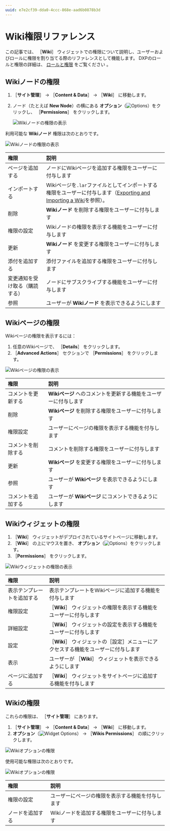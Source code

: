 ```yaml
---
uuid: e7e2cf39-dda0-4ccc-868e-aad6b0878b3d
---
```

# Wiki権限リファレンス

この記事では、 ［**Wiki**］ ウィジェットでの権限について説明し、ユーザーおよびロールに権限を割り当てる際のリファレンスとして機能します。 DXPのロールと権限の詳細は、 [ロールと権限](https://help.liferay.com/hc/articles/360017895212-Roles-and-Permissions) をご覧ください 。

## Wikiノードの権限

1. ［**サイト管理**］ &rarr; ［**Content & Data**］ &rarr; ［**Wiki**］ に移動します。
1. ノード（たとえば **New Node**）の横にある **オプション**（![Options](../../images/icon-options.png)）をクリックし、 ［**Permissions**］ をクリックします。

    ![Wikiノードの権限の表示](./wiki-permissions/images/06.png)

利用可能な **Wikiノード** 権限は次のとおりです。

![Wikiノードの権限の表示](./wiki-permissions/images/05.png)

| 権限              | 説明                                                                                                                                                                                            |
|:--------------- |:--------------------------------------------------------------------------------------------------------------------------------------------------------------------------------------------- |
| ページを追加する        | ノードにWikiページを追加する権限をユーザーに付与します                                                                                                                                                                 |
| インポートする         | Wikiページを`.lar`ファイルとしてインポートする権限をユーザーに付与します（[Exporting and Importing a Wiki](../../site-building/creating-pages/using-widget-pages/configuring-widgets/exporting-importing-widget-data.md)を参照）。 |
| 削除              | **Wikiノード** を削除する権限をユーザーに付与します                                                                                                                                                                   |
| 権限の設定           | Wikiノードの権限を表示する機能をユーザーに付与します                                                                                                                                                                  |
| 更新              | **Wikiノード** を変更する権限をユーザーに付与します                                                                                                                                                                   |
| 添付を追加する         | 添付ファイルを追加する権限をユーザーに付与します                                                                                                                                                                      |
| 変更通知を受け取る（購読する） | ノードにサブスクライブする機能をユーザーに付与します                                                                                                                                                                    |
| 参照              | ユーザーが **Wikiノード** を表示できるようにします                                                                                                                                                                    |

## Wikiページの権限

Wikiページの権限を表示するには：

1. 任意のWikiページで、 ［**Details**］ をクリックします。
1. ［**Advanced Actions**］ セクションで ［**Permissions**］ をクリックします。

![Wikiページの権限の表示](./wiki-permissions/images/04.png)

| 権限        | 説明                                |
|:--------- |:--------------------------------- |
| コメントを更新する | **Wikiページ** へのコメントを更新する機能をユーザーに付与します |
| 削除        | **Wikiページ** を削除する権限をユーザーに付与します       |
| 権限設定      | ユーザーにページの権限を表示する機能を付与します          |
| コメントを削除する | コメントを削除する権限をユーザーに付与します            |
| 更新        | **Wikiページ** を変更する権限をユーザーに付与します       |
| 参照        | ユーザーが **Wikiページ** を表示できるようにします        |
| コメントを追加する | ユーザーが **Wikiページ** にコメントできるようにします      |

## Wikiウィジェットの権限

1. ［**Wiki**］ ウィジェットがデプロイされているサイトページに移動します。
1. ［**Wiki**］ の上にマウスを置き、 **オプション**（![Options](../../images/icon-widget-options.png)）をクリックします。
1. ［**Permissions**］ をクリックします。

![Wikiウィジェットの権限の表示](./wiki-permissions/images/03.png)

| 権限            | 説明                                          |
|:------------- |:------------------------------------------- |
| 表示テンプレートを追加する | 表示テンプレートをWikiページに追加する機能を付与します               |
| 権限設定          | ［**Wiki**］ ウィジェットの権限を表示する機能をユーザーに付与します         |
| 詳細設定          | ［**Wiki**］ ウィジェットの設定を表示する機能をユーザーに付与します         |
| 設定            | ［**Wiki**］ ウィジェットの［設定］メニューにアクセスする機能をユーザーに付与します |
| 表示            | ユーザーが ［**Wiki**］ ウィジェットを表示できるようにします             |
| ページに追加する      | ［**Wiki**］ ウィジェットをサイトページに追加する機能を付与します          |

## Wikiの権限

これらの権限は、 ［**サイト管理**］ にあります。

1. ［**サイト管理**］ &rarr; ［**Content & Data**］ &rarr; ［**Wiki**］ に移動します。
1. **オプション**（![Widget Options](../../images/icon-options.png)） &rarr; ［**Wikis Permissions**］ の順にクリックします。

![Wikiオプションの権限](./wiki-permissions/images/01.png)

使用可能な権限は次のとおりです。

![Wikiオプションの権限](./wiki-permissions/images/02.png)

| 権限       | 説明                        |
|:-------- |:------------------------- |
| 権限の設定    | ユーザーにページの権限を表示する機能を付与します  |
| ノードを追加する | Wikiノードを追加する権限をユーザーに付与します |
